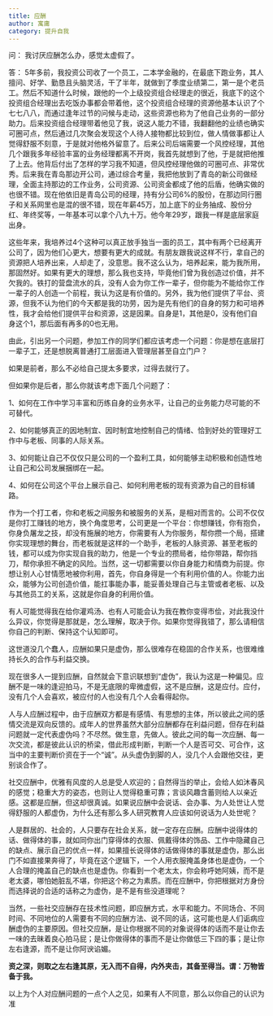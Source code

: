 ```yaml
---
title: 应酬
author: 寓庸
category: 提升自我
---
```

问：
我讨厌应酬怎么办，感觉太虚假了。

答：
5年多前，我投资公司收了一个员工，二本学金融的，在最底下跑业务，其人擅问、好学、勤恳且头脑灵活，干了半年，就做到了季度业绩第二，第一是个老员工。然后不知道什么时候，跟他的一个上级投资组合经理走的很近，我底下的这个投资组合经理出去吃饭办事都会带着他，这个投资组合经理的资源他基本认识了个七七八八，而通过逢年过节的问候与走动，这些资源也称为了他自己业务的一部分助力。后来投资组合经理带着他见了我，说这人能力不错，我翻翻他的业绩也确实可圈可点，然后通过几次聚会发现这个人待人接物都比较到位，做人情做事都让人觉得舒服不刻意，于是就对他格外留意了。后来公司后端需要一个风控经理，其他几个跟我多年经验丰富的业务经理都离不开岗，我首先就想到了他，于是就把他推了上去。他背后付出了怎样的学习我不知道，但风控经理他做的可圈可点、非常优秀。后来我在青岛那边开公司，通过综合考量，我把他放到了青岛的新公司做经理，全面主持那边的工作业务，公司资源、公司资金都成了他的后盾，他确实做的也很不错。现在他依旧是青岛公司的经理，持有分公司6%的股份，在那边同行圈子和关系网里也是混的很不错，现在年薪45万，加上底下的业务抽成、股份分红、年终奖等，一年基本可以拿个八九十万。他今年29岁，跟我一样是底层家庭出身。

 这些年来，我培养过4个这种可以真正放手独当一面的员工，其中有两个已经离开公司了，因为他们心更大，想要有更大的成就。有朋友跟我说这样不行，拿自己的资源把人培养出来，人却走了，没意思。我不这么认为，培养起来，能为我所用，那固然好。如果有更大的理想，那么我也支持，毕竟他们曾为我创造过价值，并不欠我的。铁打的营盘流水的兵，没有人会为你工作一辈子，但你能为不能给你工作一辈子的人创造一个前程，我认为这是有价值的。另外，我为他们提供了平台、资源，但我不认为他们的今天都是我的功劳，因为是先有他们的自身的努力和可培养性，我才会给他们提供平台和资源，这是因果。自身是1，其他是0，没有他们自身这个1，那后面有再多的0也无用。

 由此，引出另一个问题，参加工作的同学们都应该考虑一个问题：你是想在底层打一辈子工，还是想脱离普通打工层面进入管理层甚至自立门户？

 如果是前者，那么不必给自己提太多要求，过得去就行了。

 但如果你是后者，那么你就该考虑下面几个问题了：

 1、如何在工作中学习丰富和历练自身的业务水平，让自己的业务能力尽可能的不可替代。

 2、如何能够真正的因地制宜、因时制宜地控制自己的情绪、恰到好处的管理好工作中与老板、同事的人际关系。

 3、如何能让自己不仅仅只是公司的一个盈利工具，如何能够主动积极和创造性地让自己和公司发展捆绑在一起。

 4、如何在公司这个平台上展示自己、如何利用老板的现有资源为自己的目标铺路。

 作为一个打工者，你和老板之间服务和被服务的关系，是相对而言的。公司不仅仅是你打工赚钱的地方，换个角度思考，公司更是一个平台：你想赚钱，你有抱负，你身负屠龙之技，却没有施展的地方，你需要有人为你服务，帮你攒一个局，搭建你实现理想的舞台，而老板就是这样的一个助手，老板的人脉资源、甚至老板的钱，都可以成为你实现自我的助力，他是一个专业的攒局者，给你带路，帮你挡刀，帮你承担不确定的风险。当然，这一切都需要以你自身能力和情商为前提。你想让别人心甘情愿地被你利用，首先，你自身得是一个有利用价值的人。你能力出众，能够为公司创造价值，能扛事能办事，能妥善处理自己与主管或者老板、以及与其他员工的关系，这就是你自身的利用价值。

 有人可能觉得我在给你灌鸡汤、也有人可能会认为我在教你变得市侩，对此我没什么异议，你觉得是那就是，怎么理解，取决于你。如果你觉得我错了，那么请相信你自己的判断、保持这个认知即可。

 这世道没几个蠢人，应酬如果只是虚伪，那么很难存在稳固的合作关系，也很难维持长久的合作与利益交换。

 现在很多人一提到应酬，自然就会下意识联想到“虚伪”，我认为这是一种偏见。应酬不是一味的逢迎拍马，不是无底限的卑微虚假，这不是应酬，这是应付。应付，没有几个人会喜欢，被应付的人也没有几个人会看得起你。

 人与人应酬过程中，由于应酬双方都是有感情、有思想的主体，所以彼此之间的感情交流是双向反馈的。成年人的世界虽然大部分应酬都存在利益问题，但存在利益问题就一定代表虚伪吗？不尽然。做生意，先做人。彼此之间的每一次应酬、每一次交流，都是彼此认识的桥梁，借此形成判断，判断一个人是否可交、可合作，这当中的主要判断价资在于一个“诚”。从头虚伪到脚的人，没几个人会跟他交往，更别谈合作了。

 社交应酬中，优雅有风度的人总是受人欢迎的；自然得当的举止，会给人如沐春风的感觉；稳重大方的姿态，也则让人觉得稳重可靠；言谈风趣含蓄则给人以亲近感。这都是应酬，但这却很真诚。如果说应酬中会说话、会办事、为人处世让人觉得舒服的人都虚伪，为什么还有那么多人研究教育人应该如何说话为人处世呢？

 人是群居的、社会的，人只要存在社会关系，就一定存在应酬。应酬中说得体的话、做得体的事，就如同你出门穿得体的衣服、佩戴得体的饰品、工作中隐藏自己的缺点、展示自己的优点一样，如果擅长说得体的话做得体的事就是虚伪，那么出门不如直接果奔得了，毕竟在这个逻辑下，一个人用衣服掩盖身体也是虚伪，一个人合理的掩盖自己的缺点也是虚伪。你看到一个老太太，你会称呼她阿姨，而不是老太婆，哪怕她脏乱不堪，你把这个称之为素质。而在应酬中，你把根据对方身份而选择说的合适的话称之为虚伪，是不是有些没道理呢？

 当然，一些社交应酬存在技术性问题，即应酬方式，水平和能力。不同场合、不同时间、不同地位的人需要有不同的应酬方法、说不同的话，这可能也是人们诟病应酬虚伪的主要原因。但社交应酬，是让你根据不同的对象说得体的话而不是让你去一味的去昧着良心拍马屁；是让你做得体的事而不是让你做低三下四的事；是让你左右逢源，而不是让你阿谀谄媚。

 **资之深，则取之左右逢其原，无入而不自得，内外夹击，其备至得当。谓：万物皆备于我。**

 以上为个人对应酬问题的一点个人之见，如果有人不同意，那么以你自己的认识为准
